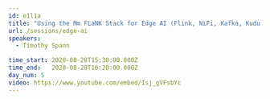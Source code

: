 ```yaml
---
id: e1l1a
title: "Using the Mm FLaNK Stack for Edge AI (Flink, NiFi, Kafka, Kudu)"
url: /sessions/edge-ai
speakers:
  - Timothy Spann

time_start: 2020-08-28T15:30:00.000Z
time_end:   2020-08-28T16:20:00.000Z
day_num: 5
video: https://www.youtube.com/embed/Isj_gVFsbYc
---
```



